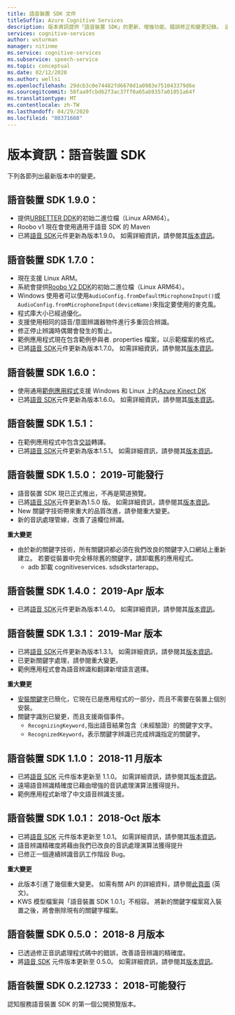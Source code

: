 ```yaml
---
title: 語音裝置 SDK 文件
titleSuffix: Azure Cognitive Services
description: 版本資訊提供「語音裝置 SDK」的更新、增強功能、錯誤修正和變更記錄。 這篇文章已在每個版本的語音裝置 SDK 中更新。
services: cognitive-services
author: wsturman
manager: nitinme
ms.service: cognitive-services
ms.subservice: speech-service
ms.topic: conceptual
ms.date: 02/12/2020
ms.author: wellsi
ms.openlocfilehash: 29dcb3c0e74482fd6670d1a0983e751043379d6e
ms.sourcegitcommit: 58faa9fcbd62f3ac37ff0a65ab9357a01051a64f
ms.translationtype: MT
ms.contentlocale: zh-TW
ms.lasthandoff: 04/29/2020
ms.locfileid: "80371608"
---
```

# <a name="release-notes-speech-devices-sdk"></a>版本資訊：語音裝置 SDK

下列各節列出最新版本中的變更。

## <a name="speech-devices-sdk-190"></a>語音裝置 SDK 1.9.0：

- 提供[URBETTER DDK](https://aka.ms/sdsdk-download-urbetter)的初始二進位檔（Linux ARM64）。
- Roobo v1 現在會使用適用于語音 SDK 的 Maven
- 已將[語音 SDK](https://docs.microsoft.com/azure/cognitive-services/speech-service/speech-sdk-reference)元件更新為版本1.9.0。 如需詳細資訊，請參閱其[版本資訊](https://aka.ms/csspeech/whatsnew)。

## <a name="speech-devices-sdk-170"></a>語音裝置 SDK 1.7.0：

- 現在支援 Linux ARM。
- 系統會提供[Roobo V2 DDK](https://aka.ms/sdsdk-download-roobov2)的初始二進位檔（Linux ARM64）。
- Windows 使用者可以使用`AudioConfig.fromDefaultMicrophoneInput()`或`AudioConfig.fromMicrophoneInput(deviceName)`來指定要使用的麥克風。
- 程式庫大小已經過優化。
- 支援使用相同的語音/意圖辨識器物件進行多重回合辨識。
- 修正停止辨識時偶爾會發生的暫止。
- 範例應用程式現在包含範例參與者. properties 檔案，以示範檔案的格式。
- 已將[語音 SDK](https://docs.microsoft.com/azure/cognitive-services/speech-service/speech-sdk-reference)元件更新為版本1.7.0。 如需詳細資訊，請參閱其[版本資訊](https://aka.ms/csspeech/whatsnew)。

## <a name="speech-devices-sdk-160"></a>語音裝置 SDK 1.6.0：

- 使用通用[範例應用程式](https://aka.ms/sdsdk-download)支援 Windows 和 Linux 上的[Azure Kinect DK](https://azure.microsoft.com/services/kinect-dk/)
- 已將[語音 SDK](https://docs.microsoft.com/azure/cognitive-services/speech-service/speech-sdk-reference)元件更新為版本1.6.0。 如需詳細資訊，請參閱其[版本資訊](https://aka.ms/csspeech/whatsnew)。

## <a name="speech-devices-sdk-151"></a>語音裝置 SDK 1.5.1：

- 在範例應用程式中包含[交談](conversation-transcription-service.md)轉譯。
- 已將[語音 SDK](https://docs.microsoft.com/azure/cognitive-services/speech-service/speech-sdk-reference)元件更新為版本1.5.1。 如需詳細資訊，請參閱其[版本資訊](https://aka.ms/csspeech/whatsnew)。

## <a name="speech-devices-sdk-150-2019-may-release"></a>語音裝置 SDK 1.5.0： 2019-可能發行

- 語音裝置 SDK 現已正式推出，不再是閘道預覽。
- 已將[語音 SDK](https://docs.microsoft.com/azure/cognitive-services/speech-service/speech-sdk-reference)元件更新為1.5.0 版。 如需詳細資訊，請參閱其[版本資訊](https://aka.ms/csspeech/whatsnew)。
- New 關鍵字技術帶來重大的品質改進，請參閱重大變更。
- 新的音訊處理管線，改善了遠欄位辨識。

**重大變更**

- 由於新的關鍵字技術，所有關鍵詞都必須在我們改良的關鍵字入口網站上重新建立。 若要從裝置中完全移除舊的關鍵字，請卸載舊的應用程式。
  - adb 卸載 cognitiveservices. sdsdkstarterapp。

## <a name="speech-devices-sdk-140-2019-apr-release"></a>語音裝置 SDK 1.4.0： 2019-Apr 版本

- 已將[語音 SDK](https://docs.microsoft.com/azure/cognitive-services/speech-service/speech-sdk-reference)元件更新為版本1.4.0。 如需詳細資訊，請參閱其[版本資訊](https://aka.ms/csspeech/whatsnew)。

## <a name="speech-devices-sdk-131-2019-mar-release"></a>語音裝置 SDK 1.3.1： 2019-Mar 版本

- 已將[語音 SDK](https://docs.microsoft.com/azure/cognitive-services/speech-service/speech-sdk-reference)元件更新為版本1.3.1。 如需詳細資訊，請參閱其[版本資訊](https://aka.ms/csspeech/whatsnew)。
- 已更新關鍵字處理，請參閱重大變更。
- 範例應用程式會為語音辨識和翻譯新增語言選擇。

**重大變更**

- [安裝關鍵字](https://docs.microsoft.com/azure/cognitive-services/speech-service/speech-devices-sdk-create-kws)已簡化，它現在已是應用程式的一部分，而且不需要在裝置上個別安裝。
- 關鍵字識別已變更，而且支援兩個事件。
  - `RecognizingKeyword,`指出語音結果包含（未經驗證）的關鍵字文字。
  - `RecognizedKeyword`，表示關鍵字辨識已完成辨識指定的關鍵字。

## <a name="speech-devices-sdk-110-2018-nov-release"></a>語音裝置 SDK 1.1.0： 2018-11 月版本

- 已將[語音 SDK](https://docs.microsoft.com/azure/cognitive-services/speech-service/speech-sdk-reference) 元件版本更新至 1.1.0。 如需詳細資訊，請參閱其[版本資訊](https://aka.ms/csspeech/whatsnew)。
- 遠場語音辨識精確度已藉由增強的音訊處理演算法獲得提升。
- 範例應用程式新增了中文語音辨識支援。

## <a name="speech-devices-sdk-101-2018-oct-release"></a>語音裝置 SDK 1.0.1： 2018-Oct 版本

- 已將[語音 SDK](https://docs.microsoft.com/azure/cognitive-services/speech-service/speech-sdk-reference) 元件版本更新至 1.0.1。 如需詳細資訊，請參閱其[版本資訊](https://aka.ms/csspeech/whatsnew)。
- 語音辨識精確度將藉由我們已改良的音訊處理演算法獲得提升
- 已修正一個連續辨識音訊工作階段 Bug。

**重大變更**

- 此版本引進了幾個重大變更。 如需有關 API 的詳細資料，請參閱[此頁面](https://aka.ms/csspeech/breakingchanges_1_0_0) \(英文\)。
- KWS 模型檔案與「語音裝置 SDK 1.0.1」不相容。 將新的關鍵字檔案寫入裝置之後，將會刪除現有的關鍵字檔案。

## <a name="speech-devices-sdk-050-2018-aug-release"></a>語音裝置 SDK 0.5.0： 2018-8 月版本

- 已透過修正音訊處理程式碼中的錯誤，改善語音辨識的精確度。
- 將[語音 SDK](https://docs.microsoft.com/azure/cognitive-services/speech-service/speech-sdk-reference) 元件版本更新至 0.5.0。 如需詳細資訊，請參閱其[版本資訊](releasenotes.md#cognitive-services-speech-sdk-050-2018-july-release)。

## <a name="speech-devices-sdk-0212733-2018-may-release"></a>語音裝置 SDK 0.2.12733： 2018-可能發行

認知服務語音裝置 SDK 的第一個公開預覽版本。
